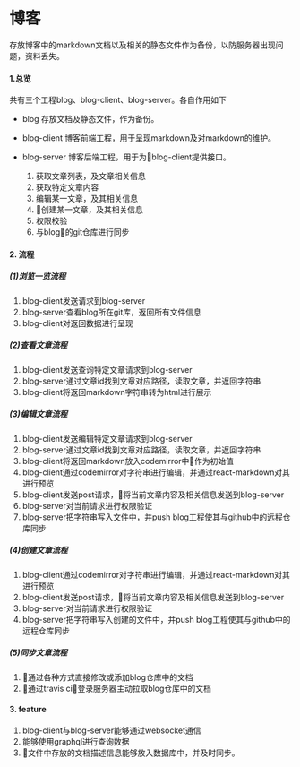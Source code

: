# 博客

存放博客中的markdown文档以及相关的静态文件作为备份，以防服务器出现问题，资料丢失。

#### 1.总览

共有三个工程blog、blog-client、blog-server。各自作用如下

- blog
存放文档及静态文件，作为备份。
- blog-client 
博客前端工程，用于呈现markdown及对markdown的维护。
- blog-server
博客后端工程，用于为blog-client提供接口。

    1. 获取文章列表，及文章相关信息
    2. 获取特定文章内容
    3. 编辑某一文章，及其相关信息
    4. 创建某一文章，及其相关信息
    5. 权限校验
    6. 与blog的git仓库进行同步

#### 2. 流程

##### (1)浏览一览流程

1. blog-client发送请求到blog-server
2. blog-server查看blog所在git库，返回所有文件信息
3. blog-client对返回数据进行呈现

##### (2)查看文章流程

1. blog-client发送查询特定文章请求到blog-server
2. blog-server通过文章id找到文章对应路径，读取文章，并返回字符串
3. blog-client将返回markdown字符串转为html进行展示

##### (3)编辑文章流程

1. blog-client发送编辑特定文章请求到blog-server
2. blog-server通过文章id找到文章对应路径，读取文章，并返回字符串
3. blog-client将返回markdown放入codemirror中作为初始值
4. blog-client通过codemirror对字符串进行编辑，并通过react-markdown对其进行预览
5. blog-client发送post请求，将当前文章内容及相关信息发送到blog-server
6. blog-server对当前请求进行权限验证
7. blog-server把字符串写入文件中，并push blog工程使其与github中的远程仓库同步

##### (4)创建文章流程

1. blog-client通过codemirror对字符串进行编辑，并通过react-markdown对其进行预览
2. blog-client发送post请求，将当前文章内容及相关信息发送到blog-server
3. blog-server对当前请求进行权限验证
4. blog-server把字符串写入创建的文件中，并push blog工程使其与github中的远程仓库同步

##### (5)同步文章流程

1. 通过各种方式直接修改或添加blog仓库中的文档
2. 通过travis ci登录服务器主动拉取blog仓库中的文档

#### 3. feature

1. blog-client与blog-server能够通过websocket通信
2. 能够使用graphql进行查询数据
3. 文件中存放的文档描述信息能够放入数据库中，并及时同步。